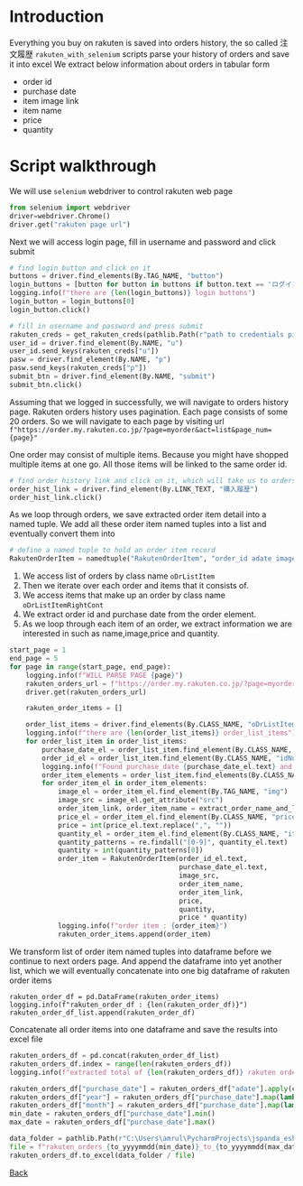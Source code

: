# Introduction
Everything you buy on rakuten is saved into orders history, the so called 注文履歴
```rakuten_with_selenium``` scripts parse your history of orders and save it into excel
We extract below information about orders in tabular form
- order id
- purchase date
- item image link
- item name
- price
- quantity

# Script walkthrough
We will use ```selenium``` webdriver to control rakuten web page

```python
from selenium import webdriver
driver=webdriver.Chrome()
driver.get("rakuten page url")
```

Next we will access login page, fill in username and password and click submit
```python
# find login button and click on it
buttons = driver.find_elements(By.TAG_NAME, "button")
login_buttons = [button for button in buttons if button.text == 'ログイン']
logging.info(f"there are {len(login_buttons)} login buttons")
login_button = login_buttons[0]
login_button.click()

# fill in username and password and press submit
rakuten_creds = get_rakuten_creds(pathlib.Path(r"path to credentials pickel file which is a dictionary with username and password"))
user_id = driver.find_element(By.NAME, "u")
user_id.send_keys(rakuten_creds["u"])
pasw = driver.find_element(By.NAME, "p")
pasw.send_keys(rakuten_creds["p"])
submit_btn = driver.find_element(By.NAME, "submit")
submit_btn.click()
```

Assuming that we logged in successfully, we will navigate to orders history page.
Rakuten orders history uses pagination. Each page consists of some 20 orders.
So we will navigate to each page by visiting url ```f"https://order.my.rakuten.co.jp/?page=myorder&act=list&page_num={page}"```

One order may consist of multiple items. Because you might have shopped multiple items at one go.
All those items will be linked to the same order id.


```python
# find order history link and click on it, which will take us to orders history page
order_hist_link = driver.find_element(By.LINK_TEXT, "購入履歴")
order_hist_link.click()
```

As we loop through orders, we save extracted order item detail into a named tuple.
We add all these order item named tuples into a list and eventually convert them into  
```python
# define a named tuple to hold an order item record
RakutenOrderItem = namedtuple("RakutenOrderItem", "order_id adate image name item_link price quantity total")
```

1. We access list of orders by class name ```oDrListItem```
2. Then we iterate over each order and items that it consists of.
3. We access items that make up an order by class name ```oDrListItemRightCont```
4. We extract order id and purchase date from the order element.
5. As we loop through each item of an order, we extract information we are interested in such as name,image,price and quantity.


```python
start_page = 1
end_page = 5
for page in range(start_page, end_page):
    logging.info(f"WILL PARSE PAGE {page}")
    rakuten_orders_url = f"https://order.my.rakuten.co.jp/?page=myorder&act=list&page_num={page}"
    driver.get(rakuten_orders_url)

    rakuten_order_items = []

    order_list_items = driver.find_elements(By.CLASS_NAME, "oDrListItem")
    logging.info(f"there are {len(order_list_items)} order_list_items")
    for order_list_item in order_list_items:
        purchase_date_el = order_list_item.find_element(By.CLASS_NAME, "purchaseDate")
        order_id_el = order_list_item.find_element(By.CLASS_NAME, "idNum")
        logging.info(f"Found purchase_date {purchase_date_el.text} and order id {order_id_el.text}")
        order_item_elements = order_list_item.find_elements(By.CLASS_NAME, "oDrListItemRightCont")
        for order_item_el in order_item_elements:
            image_el = order_item_el.find_element(By.TAG_NAME, "img")
            image_src = image_el.get_attribute("src")
            order_item_link, order_item_name = extract_order_name_and_link(order_item_el)
            price_el = order_item_el.find_element(By.CLASS_NAME, "price")
            price = int(price_el.text.replace(",", ""))
            quantity_el = order_item_el.find_element(By.CLASS_NAME, "itemNum")
            quantity_patterns = re.findall("[0-9]", quantity_el.text)
            quantity = int(quantity_patterns[0])
            order_item = RakutenOrderItem(order_id_el.text,
                                          purchase_date_el.text,
                                          image_src,
                                          order_item_name,
                                          order_item_link,
                                          price,
                                          quantity,
                                          price * quantity)
            logging.info(f"order item : {order_item}")
            rakuten_order_items.append(order_item)
```

We transform list of order item named tuples into dataframe before we continue to next orders page.
And append the dataframe into yet another list, which we will eventually concatenate into one big dataframe of rakuten order items
```pyton
rakuten_order_df = pd.DataFrame(rakuten_order_items)
logging.info(f"rakuten_order_df : {len(rakuten_order_df)}")
rakuten_order_df_list.append(rakuten_order_df)
```

Concatenate all order items into one dataframe and save the results into excel file
```python
rakuten_orders_df = pd.concat(rakuten_order_df_list)
rakuten_orders_df.index = range(len(rakuten_orders_df))
logging.info(f"extracted total of {len(rakuten_orders_df)} rakuten orders")

rakuten_orders_df["purchase_date"] = rakuten_orders_df["adate"].apply(convert_japanese_date_string_to_date)
rakuten_orders_df["year"] = rakuten_orders_df["purchase_date"].map(lambda adate: adate.year)
rakuten_orders_df["month"] = rakuten_orders_df["purchase_date"].map(lambda adate: adate.month)
min_date = rakuten_orders_df["purchase_date"].min()
max_date = rakuten_orders_df["purchase_date"].max()

data_folder = pathlib.Path(r"C:\Users\amrul\PycharmProjects\jspanda_eshop_parsing\data")
file = f"rakuten_orders_{to_yyyymmdd(min_date)}_to_{to_yyyymmdd(max_date)}.xlsx"
rakuten_orders_df.to_excel(data_folder / file)
```

[Back](../README.md)